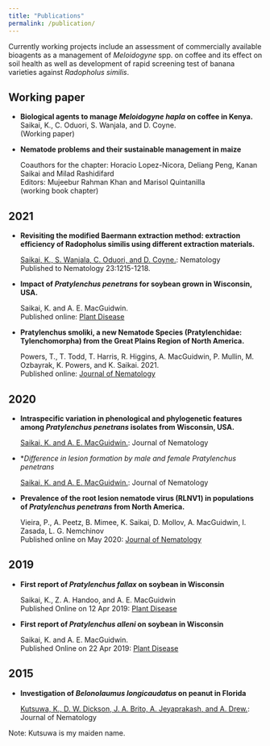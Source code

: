 ```yaml
---
title: "Publications"
permalink: /publication/
---
```


Currently working projects include an assessment of commercially available bioagents as a management of *Meloidogyne* spp. on coffee and its effect on soil health as well as development of rapid screening test of banana varieties against *Radopholus similis*.

## Working paper
- **Biological agents to manage *Meloidogyne hapla* on coffee in Kenya.**  
    Saikai, K., C. Oduori, S. Wanjala, and D. Coyne.  
    (Working paper)


- **Nematode problems and their sustainable management in maize**

    Coauthors for the chapter: Horacio Lopez-Nicora, Deliang Peng, Kanan Saikai and Milad Rashidifard  
    Editors: Mujeebur Rahman Khan and Marisol Quintanilla  
    (working book chapter)
    

## 2021
- **Revisiting the modified Baermann extraction method: extraction efficiency of Radopholus similis using different extraction materials.**

    [Saikai, K., S. Wanjala, C. Oduori, and D. Coyne.](../files/Saikai_et_al_2021_baermann.pdf): Nematology  
    Published to Nematology 23:1215-1218.


- **Impact of *Pratylenchus penetrans* for soybean grown in Wisconsin, USA.**

    Saikai, K. and A. E. MacGuidwin.  
    Published online: [Plant Disease](https://doi.org/10.1094/PDIS-09-21-1888-RE)


- **Pratylenchus smoliki, a new Nematode Species (Pratylenchidae: Tylenchomorpha) from the Great Plains Region of North America.**

    Powers, T., T. Todd, T. Harris, R. Higgins, A. MacGuidwin, P. Mullin, M. Ozbayrak, K. Powers, and K. Saikai. 2021.  
    Published online: [Journal of Nematology](https://doi.org/10.21307/jofnem-2021-100)


## 2020
- **Intraspecific variation in phenological and phylogenetic features among *Pratylenchus penetrans* isolates from Wisconsin, USA.**

    [Saikai, K. and A. E. MacGuidwin.](../files/SaikaiandMacGuidwin_2020_IntraspecificVariation.pdf): Journal of Nematology


- **Difference in lesion formation by male and female *Pratylenchus penetrans** 

    [Saikai, K. and A. E. MacGuidwin.](../files/SaikaiandMacGuidwin_2020_lesionDifferenceByGender.pdf): Journal of Nematology


- **Prevalence of the root lesion nematode virus (RLNV1) in populations of *Pratylenchus penetrans* from North America.**

    Vieira, P., A. Peetz, B. Mimee, K. Saikai, D. Mollov, A. MacGuidwin, I. Zasada, L. G. Nemchinov  
    Published online on May 2020: [Journal of Nematology](https://www.exeley.com/journal_of_nematology/doi/10.21307/jofnem-2020-045.)


## 2019
- **First report of *Pratylenchus fallax* on soybean in Wisconsin**

    Saikai, K., Z. A. Handoo, and A. E. MacGuidwin  
    Published Online on 12 Apr 2019: [Plant Disease](https://doi.org/10.1094/PDIS-02-19-0288-PDN)
    

- **First report of *Pratylenchus alleni* on soybean in Wisconsin** 

    Saikai, K. and A. E. MacGuidwin.  
    Published Online on 22 Apr 2019: [Plant Disease](https://doi.org/10.1094/PDIS-03-19-0501-PDN)


## 2015
- **Investigation of *Belonolaumus longicaudatus* on peanut in Florida**

    [Kutsuwa, K., D. W. Dickson, J. A. Brito, A. Jeyaprakash, and A. Drew.](../files/Kutsuwa_et_al_2015_BelonolaimusOnPeanut.pdf): Journal of Nematology


Note: Kutsuwa is my maiden name.
